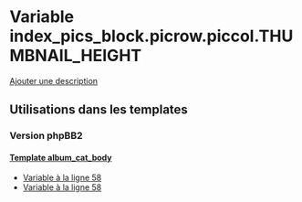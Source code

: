 # Variable index_pics_block.picrow.piccol.THUMBNAIL_HEIGHT
[Ajouter une description](https://fa-tvars.appspot.com/var/index_pics_block.picrow.piccol.THUMBNAIL_HEIGHT)

## Utilisations dans les templates

### Version phpBB2

#### [Template album_cat_body](subsilver/album_cat_body.md)
* [Variable &agrave; la ligne 58](../subsilver/album_cat_body.tpl#L58)
* [Variable &agrave; la ligne 58](../subsilver/album_cat_body.tpl#L58)